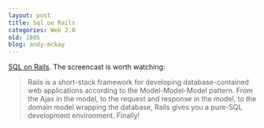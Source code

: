 ```yaml
---
layout: post
title: Sql on Rails
categories: Web 2.0
old: 1805
blog: andy-mckay
---
```

<a href="http://www.sqlonrails.org/">SQL on Rails</a>. The screencast is worth watching:

<blockquote>Rails is a short-stack framework for developing database-contained web applications according to the Model-Model-Model pattern. From the Ajax in the model, to the request and response in the model, to the domain model wrapping the database, Rails gives you a pure-SQL development environment. Finally!</blockquote>